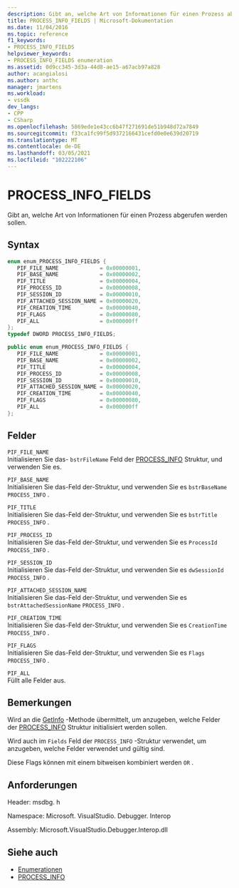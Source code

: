 ```yaml
---
description: Gibt an, welche Art von Informationen für einen Prozess abgerufen werden sollen.
title: PROCESS_INFO_FIELDS | Microsoft-Dokumentation
ms.date: 11/04/2016
ms.topic: reference
f1_keywords:
- PROCESS_INFO_FIELDS
helpviewer_keywords:
- PROCESS_INFO_FIELDS enumeration
ms.assetid: 0d9cc345-3d3a-44d8-ae15-a67acb97a828
author: acangialosi
ms.author: anthc
manager: jmartens
ms.workload:
- vssdk
dev_langs:
- CPP
- CSharp
ms.openlocfilehash: 5869ede1e43cc6b47f271691de51b948d72a7849
ms.sourcegitcommit: f33ca1fc99f5d9372166431cefd0e0e639d20719
ms.translationtype: MT
ms.contentlocale: de-DE
ms.lasthandoff: 03/05/2021
ms.locfileid: "102222106"
---
```

# <a name="process_info_fields"></a>PROCESS_INFO_FIELDS
Gibt an, welche Art von Informationen für einen Prozess abgerufen werden sollen.

## <a name="syntax"></a>Syntax

```cpp
enum enum_PROCESS_INFO_FIELDS { 
   PIF_FILE_NAME             = 0x00000001,
   PIF_BASE_NAME             = 0x00000002,
   PIF_TITLE                 = 0x00000004,
   PIF_PROCESS_ID            = 0x00000008,
   PIF_SESSION_ID            = 0x00000010,
   PIF_ATTACHED_SESSION_NAME = 0x00000020,
   PIF_CREATION_TIME         = 0x00000040,
   PIF_FLAGS                 = 0x00000080,
   PIF_ALL                   = 0x000000ff
};
typedef DWORD PROCESS_INFO_FIELDS;
```

```csharp
public enum enum_PROCESS_INFO_FIELDS { 
   PIF_FILE_NAME             = 0x00000001,
   PIF_BASE_NAME             = 0x00000002,
   PIF_TITLE                 = 0x00000004,
   PIF_PROCESS_ID            = 0x00000008,
   PIF_SESSION_ID            = 0x00000010,
   PIF_ATTACHED_SESSION_NAME = 0x00000020,
   PIF_CREATION_TIME         = 0x00000040,
   PIF_FLAGS                 = 0x00000080,
   PIF_ALL                   = 0x000000ff
};
```

## <a name="fields"></a>Felder
 `PIF_FILE_NAME`\
 Initialisieren Sie das- `bstrFileName` Feld der [PROCESS_INFO](../../../extensibility/debugger/reference/process-info.md) Struktur, und verwenden Sie es.

 `PIF_BASE_NAME`\
 Initialisieren Sie das-Feld der-Struktur, und verwenden Sie es `bstrBaseName` `PROCESS_INFO` .

 `PIF_TITLE`\
 Initialisieren Sie das-Feld der-Struktur, und verwenden Sie es `bstrTitle` `PROCESS_INFO` .

 `PIF_PROCESS_ID`\
 Initialisieren Sie das-Feld der-Struktur, und verwenden Sie es `ProcessId` `PROCESS_INFO` .

 `PIF_SESSION_ID`\
 Initialisieren Sie das-Feld der-Struktur, und verwenden Sie es `dwSessionId` `PROCESS_INFO` .

 `PIF_ATTACHED_SESSION_NAME`\
 Initialisieren Sie das-Feld der-Struktur, und verwenden Sie es `bstrAttachedSessionName` `PROCESS_INFO` .

 `PIF_CREATION_TIME`\
 Initialisieren Sie das-Feld der-Struktur, und verwenden Sie es `CreationTime` `PROCESS_INFO` .

 `PIF_FLAGS`\
 Initialisieren Sie das-Feld der-Struktur, und verwenden Sie es `Flags` `PROCESS_INFO` .

 `PIF_ALL`\
 Füllt alle Felder aus.

## <a name="remarks"></a>Bemerkungen
 Wird an die [GetInfo](../../../extensibility/debugger/reference/idebugprocess2-getinfo.md) -Methode übermittelt, um anzugeben, welche Felder der [PROCESS_INFO](../../../extensibility/debugger/reference/process-info.md) Struktur initialisiert werden sollen.

 Wird auch im `Fields` Feld der `PROCESS_INFO` -Struktur verwendet, um anzugeben, welche Felder verwendet und gültig sind.

 Diese Flags können mit einem bitweisen kombiniert werden `OR` .

## <a name="requirements"></a>Anforderungen
 Header: msdbg. h

 Namespace: Microsoft. VisualStudio. Debugger. Interop

 Assembly: Microsoft.VisualStudio.Debugger.Interop.dll

## <a name="see-also"></a>Siehe auch
- [Enumerationen](../../../extensibility/debugger/reference/enumerations-visual-studio-debugging.md)
- [PROCESS_INFO](../../../extensibility/debugger/reference/process-info.md)
